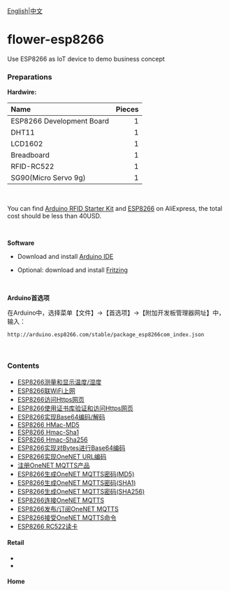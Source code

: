 [English](README.md)|[中文](docs/zh/README.md)

# flower-esp8266
Use ESP8266 as IoT device to demo business concept

### Preparations
**Hardwire:**

| Name | Pieces |
| :--- | ---: | 
| ESP8266 Development Board | 1 |
| DHT11 | 1 |
| LCD1602 | 1 |
| Breadboard | 1 |
| RFID-RC522 | 1 |
| SG90(Micro Servo 9g) | 1 |
   
<br/>

You can find [Arduino RFID Starter Kit](https://www.aliexpress.com/wholesale?catId=0&initiative_id=SB_20200814105627&SearchText=arduino+rfid+starter+kit) and [ESP8266](https://www.aliexpress.com/w/wholesale-ESP8266.html) on AliExpress, the total cost should be less than 40USD.

<br/>

**Software**
* Download and install [Arduino IDE](https://www.arduino.cc/en/Main/Software)

* Optional: download and install [Fritzing](https://fritzing.org/download/)

<br/>

**Arduino首选项**

在Arduino中，选择菜单【文件】->【首选项】->【附加开发板管理器网址】中，输入：

```
http://arduino.esp8266.com/stable/package_esp8266com_index.json
```

<br/>

### Contents
* [ESP8266测量和显示温度/湿度](docs/zh/esp8266-dht11-lcd1602.md) 
* [ESP8266联WiFi上网](docs/zh/esp8266-wifi-http.md)
* [ESP8266访问Https网页](docs/zh/esp8266-wifi-ssl.md)
* [ESP8266使用证书库验证和访问Https网页](docs/zh/esp8266-bearssl-certstore.md)
* [ESP8266实现Base64编码/解码](docs/zh/esp8266-base64.md)
* [ESP8266 HMac-MD5](docs/zh/esp8266-hmac-md5.md)
* [ESP8266 Hmac-Sha1](docs/zh/esp8266-hmac-sha1.md)
* [ESP8266 Hmac-Sha256](docs/zh/esp8266-hmac-sha256.md)
* [ESP8266实现对Bytes进行Base64编码](docs/zh/esp8266-base64-from-bytes.md)
* [ESP8266实现OneNET URL编码](docs/zh/esp8266-onenet-urlencode.md)
* [注册OneNET MQTTS产品](docs/zh/register-onenet-mqtts.md)
* [ESP8266生成OneNET MQTTS密码(MD5)](docs/zh/esp8266-onenet-mqtts-password-md5.md)
* [ESP8266生成OneNET MQTTS密码(SHA1)](docs/zh/esp8266-onenet-mqtts-password-sha1.md)
* [ESP8266生成OneNET MQTTS密码(SHA256)](docs/zh/esp8266-onenet-mqtts-password-sha256.md)
* [ESP8266连接OneNET MQTTS](docs/zh/esp8266-onenet-mqtts-connect.md)
* [ESP8266发布/订阅OneNET MQTTS](docs/zh/esp8266-onenet-mqtts-pubsub.md)
* [ESP8266接受OneNET MQTTS命令](docs/zh/esp8266-onenet-mqtts-command.md)
* [ESP8266 RC522读卡](docs/zh/esp8266-rc522-onenet-mqtts.md)


#### Retail
* []()
* []()


#### Home


